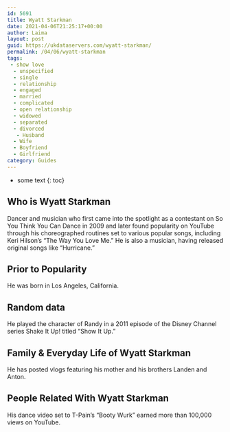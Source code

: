 ```yaml
---
id: 5691
title: Wyatt Starkman
date: 2021-04-06T21:25:17+00:00
author: Laima
layout: post
guid: https://ukdataservers.com/wyatt-starkman/
permalink: /04/06/wyatt-starkman
tags:
 - show love
  - unspecified
  - single
  - relationship
  - engaged
  - married
  - complicated
  - open relationship
  - widowed
  - separated
  - divorced
   - Husband
  - Wife
  - Boyfriend
  - Girlfriend
category: Guides
---
```


* some text
{: toc}


## Who is Wyatt Starkman
                  
                  
                  
Dancer and musician who first came into the spotlight as a contestant on So You Think You Can Dance in 2009 and later found popularity on YouTube through his choreographed routines set to various popular songs, including Keri Hilson&#8217;s &#8220;The Way You Love Me.&#8221; He is also a musician, having released original songs like &#8220;Hurricane.&#8221;
                  
              
            
              
            
                
                
                
## Prior to Popularity
                  
                  
                  
He was born in Los Angeles, California.
                  
              
            
              
            
                
                
                
## Random data
                  
                  
                  
He played the character of Randy in a 2011 episode of the Disney Channel series Shake It Up! titled &#8220;Show It Up.&#8221;
                  
              
            
              
            
                
                
                
## Family & Everyday Life of Wyatt Starkman
                  
                  
                  
He has posted vlogs featuring his mother and his brothers Landen and Anton.
                  
              
            
              
            
                
                
                
## People Related With Wyatt Starkman
                  
                  
                  
His dance video set to T-Pain&#8217;s &#8220;Booty Wurk&#8221; earned more than 100,000 views on YouTube.
                  
              
            
              
            
                
              
            
              
              
            
            
              
            
          
          
          
